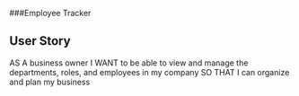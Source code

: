 ###Employee Tracker

## User Story
AS A business owner
I WANT to be able to view and manage the departments, roles, and employees in my company
SO THAT I can organize and plan my business
